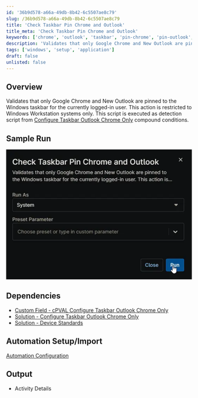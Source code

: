 ```yaml
---
id: '36b9d578-a66a-49db-8b42-6c5507ae8c79'
slug: /36b9d578-a66a-49db-8b42-6c5507ae8c79
title: 'Check Taskbar Pin Chrome and Outlook'
title_meta: 'Check Taskbar Pin Chrome and Outlook'
keywords: ['chrome', 'outlook', 'taskbar', 'pin-chrome', 'pin-outlook', 'taskbar-pin']
description: 'Validates that only Google Chrome and New Outlook are pinned to the Windows taskbar for the currently logged-in user. This action is restricted to Windows Workstation systems only.'
tags: ['windows', 'setup', 'application']
draft: false
unlisted: false
---
```


## Overview

Validates that only Google Chrome and New Outlook are pinned to the Windows taskbar for the currently logged-in user. This action is restricted to Windows Workstation systems only. This script is executed as detection script from [Configure Taskbar Outlook Chrome Only](/docs/0b21bc06-3e82-4d45-939a-cf2d2425251c) compound conditions.

## Sample Run

![Image1](../../../static/img/docs/36b9d578-a66a-49db-8b42-6c5507ae8c79/image1.webp)

## Dependencies

- [Custom Field - cPVAL Configure Taskbar Outlook Chrome Only](/docs/6c8e4e35-3db7-4ff0-8d3c-ec8d0b04e82f)
- [Solution - Configure Taskbar Outlook Chrome Only](/docs/)
- [Solution - Device Standards](/docs/)

## Automation Setup/Import

[Automation Configuration](https://github.com/ProVal-Tech/ninjarmm/blob/main/scripts/check-taskbar-pin-chrome-and-outlook.ps1)

## Output

- Activity Details
